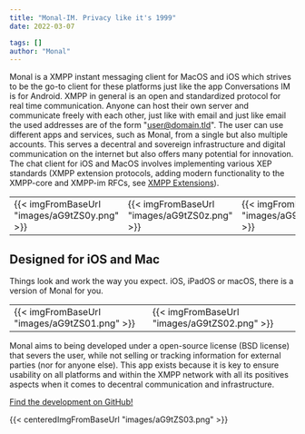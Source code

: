 ```yaml
---
title: "Monal-IM. Privacy like it's 1999"
date: 2022-03-07

tags: []
author: "Monal"
---
```



Monal is a XMPP instant messaging client for MacOS and iOS which strives to be the go-to client for these platforms just like the app Conversations IM is for Android. XMPP in general is an open and standardized protocol for real time communication. Anyone can host their own server and communicate freely with each other, just like with email and just like email the used addresses are of the form "user@domain.tld". The user can use different apps and services, such as Monal, from a single but also multiple accounts. This serves a decentral and sovereign infrastructure and digital communication on the internet but also offers many potential for innovation. The chat client for iOS and MacOS involves implementing various XEP standards (XMPP extension protocols, adding modern functionality to the XMPP-core and XMPP-im RFCs, see [XMPP Extensions](https://xmpp.org/extensions/)). 

||||
| -------------- | -------------------- | -------------------- |
| {{< imgFromBaseUrl "images/aG9tZS0y.png" >}}   |{{< imgFromBaseUrl "images/aG9tZS0z.png" >}} | {{< imgFromBaseUrl "images/aG9tZS00.png" >}}

Designed for iOS and Mac
------------------------

Things look and work the way you expect. iOS, iPadOS or macOS, there is a version of Monal for you.

||||
| -------------- | -------------------- | -------------------- |
{{< imgFromBaseUrl "images/aG9tZS01.png" >}} |{{< imgFromBaseUrl "images/aG9tZS02.png" >}} |


Monal aims to being developed under a open-source license (BSD license) that severs the user, while not selling or tracking information for external parties (nor for anyone else). This app exists because it is key to ensure usability on all platforms and within the XMPP network with all its positives aspects when it comes to decentral communication and infrastructure.

[Find the development on GitHub!](https://github.com/monal-im/Monal)

{{< centeredImgFromBaseUrl "images/aG9tZS03.png" >}}
